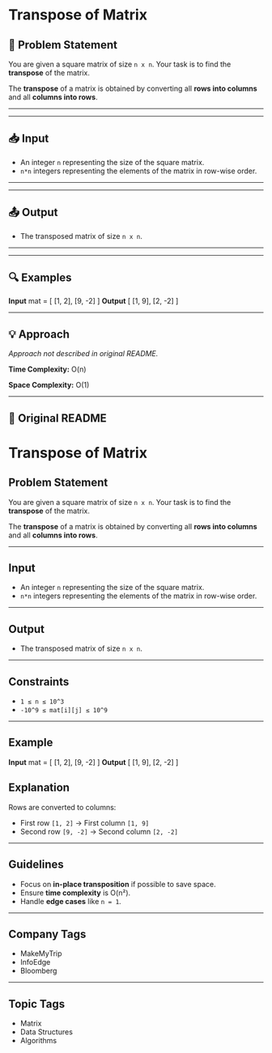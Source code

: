 # Transpose of Matrix

## 📝 Problem Statement

You are given a square matrix of size `n x n`. Your task is to find the **transpose** of the matrix.  

The **transpose** of a matrix is obtained by converting all **rows into columns** and all **columns into rows**.

---

---

## 📥 Input

- An integer `n` representing the size of the square matrix.  
- `n*n` integers representing the elements of the matrix in row-wise order.

---

---

## 📤 Output

- The transposed matrix of size `n x n`.

---

---

## 🔍 Examples

**Input**
mat = [
    [1, 2],
    [9, -2]
]
**Output**
[
    [1, 9],
    [2, -2]
]

---

## 💡 Approach

_Approach not described in original README._

**Time Complexity:** O(n)

**Space Complexity:** O(1)

---

## 🔁 Original README

# Transpose of Matrix

## Problem Statement
You are given a square matrix of size `n x n`. Your task is to find the **transpose** of the matrix.  

The **transpose** of a matrix is obtained by converting all **rows into columns** and all **columns into rows**.

---

## Input
- An integer `n` representing the size of the square matrix.  
- `n*n` integers representing the elements of the matrix in row-wise order.

---

## Output
- The transposed matrix of size `n x n`.

---

## Constraints
- `1 ≤ n ≤ 10^3`  
- `-10^9 ≤ mat[i][j] ≤ 10^9`

---

## Example

**Input**
mat = [
    [1, 2],
    [9, -2]
]
**Output**
[
    [1, 9],
    [2, -2]
]

## Explanation
Rows are converted to columns:

- First row `[1, 2]` → First column `[1, 9]`
- Second row `[9, -2]` → Second column `[2, -2]`

---

## Guidelines
- Focus on **in-place transposition** if possible to save space.  
- Ensure **time complexity** is O(n²).  
- Handle **edge cases** like `n = 1`.  

---

## Company Tags
- MakeMyTrip  
- InfoEdge  
- Bloomberg  

---

## Topic Tags
- Matrix  
- Data Structures  
- Algorithms
